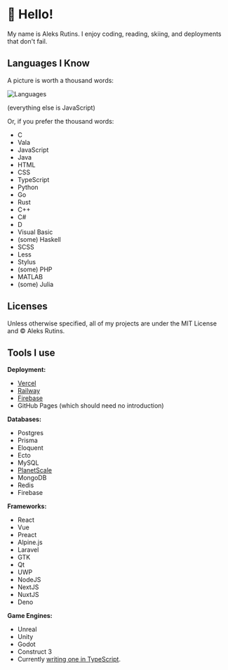 # :wave: Hello!
My name is Aleks Rutins. I enjoy coding, reading, skiing, and deployments that don't fail.

<script type="text/javascript" src="https://cdnjs.buymeacoffee.com/1.0.0/button.prod.min.js" data-name="bmc-button" data-slug="aleksr" data-color="#FFDD00" data-emoji="🍵"  data-font="Bree" data-text="Buy me some tea" data-outline-color="#000000" data-font-color="#000000" data-coffee-color="#ffffff" ></script>
## Languages I Know

A picture is worth a thousand words:

![Languages](https://github-readme-stats.vercel.app/api/top-langs?username=aleksrutins&langs_count=10&hide=javascript&layout=compact)

(everything else is JavaScript)

Or, if you prefer the thousand words:
- C
- Vala
- JavaScript
- Java
- HTML
- CSS
- TypeScript
- Python
- Go
- Rust
- C++
- C#
- D
- Visual Basic
- (some) Haskell
- SCSS
- Less
- Stylus
- (some) PHP
- MATLAB
- (some) Julia

## Licenses
Unless otherwise specified, all of my projects are under the MIT License and &copy; Aleks Rutins.

## Tools I use
**Deployment:**
- [Vercel](https://vercel.com)
- [Railway](https://railway.app)
- [Firebase](https://firebase.google.com)
- GitHub Pages (which should need no introduction)

**Databases:**
- Postgres
- Prisma
- Eloquent
- Ecto
- MySQL
- [PlanetScale](https://planetscale.com)
- MongoDB
- Redis
- Firebase

**Frameworks:**
- React
- Vue
- Preact
- Alpine.js
- Laravel
- GTK
- Qt
- UWP
- NodeJS
- NextJS
- NuxtJS
- Deno

**Game Engines:**
- Unreal
- Unity
- Godot
- Construct 3
- Currently [writing one in TypeScript](https://github.com/aleksrutins/platinum).
